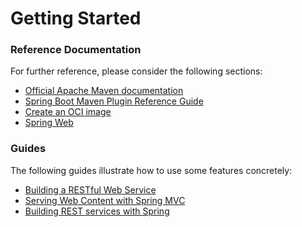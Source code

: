 # Getting Started

### Reference Documentation

For further reference, please consider the following sections:

* [Official Apache Maven documentation](https://maven.apache.org/guides/index.html)
* [Spring Boot Maven Plugin Reference Guide](https://docs.spring.io/spring-boot/docs/3.1.8-SNAPSHOT/maven-plugin/reference/html/)
* [Create an OCI image](https://docs.spring.io/spring-boot/docs/3.1.8-SNAPSHOT/maven-plugin/reference/html/#build-image)
* [Spring Web](https://docs.spring.io/spring-boot/docs/3.1.8-SNAPSHOT/reference/htmlsingle/index.html#web)

### Guides

The following guides illustrate how to use some features concretely:

* [Building a RESTful Web Service](https://spring.io/guides/gs/rest-service/)
* [Serving Web Content with Spring MVC](https://spring.io/guides/gs/serving-web-content/)
* [Building REST services with Spring](https://spring.io/guides/tutorials/rest/)

